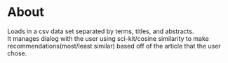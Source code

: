 # About

Loads in a csv data set separated by terms, titles, and abstracts. <br>
It manages dialog with the user using sci-kit/cosine similarity to make recommendations(most/least similar) based off of the article that the user chose. <br>
